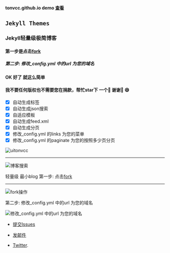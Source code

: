 #### tonvcc.github.io demo [查看](https://tonvcc.github.io/)


`Jekyll Themes`
----------
  
### Jekyll轻量级极简博客

#### 第一步是点击[fork](https://github.com/tonvcc/tonvcc.github.io#fork-destination-box)
##### 第二步: 修改_config.yml 中的url 为您的域名
#### OK 好了  就这么简单  
#### 我不要任何版权也不需要您在捐款，帮忙star下 一个🌟 谢谢 😄
- [x] 自动生成标签
- [x] 自动生成json搜索
- [x] 自适应模板
- [x] 自动生成feed.xml
- [x] 自动生成分页
- [x] 修改_config.yml 的links 为您的菜单
- [x] 修改_config.yml  的paginate 为您的按照多少页分页

![uitonvcc](https://raw.githubusercontent.com/tonvcc/tonvcc.github.io/master/thumbnails/ui.jpg) 
 
 ----------
![博客搜索](https://raw.githubusercontent.com/tonvcc/tonvcc.github.io/master/thumbnails/01.gif) 

轻量级 最小blog 
第一步: 点击[fork](https://github.com/tonvcc/tonvcc.github.io#fork-destination-box)
 
----

![fork操作](https://raw.githubusercontent.com/tonvcc/tonvcc.github.io/master/thumbnails/02.gif)
  
  


第二步: 修改_config.yml 中的url 为您的域名

![修改_config.yml 中的url 为您的域名](https://raw.githubusercontent.com/tonvcc/tonvcc.github.io/master/thumbnails/04.gif)
  




* [提交Issues](https://github.com/tonvcc/tonvcc.github.io/issues)
 
* [发邮件](mailto:tonvcc@gmail.com)
 
* [Twitter](https://twitter.com/tonvcc).

